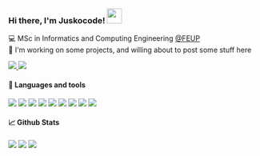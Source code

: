### Hi there, I'm Juskocode! <img src="https://raw.githubusercontent.com/MartinHeinz/MartinHeinz/master/wave.gif" width="30px">

<!--- Brief description ---> 
:computer: MSc in Informatics and Computing Engineering [@FEUP](https://sigarra.up.pt/feup/pt/web_page.inicial) <br />
:telescope: I'm working on some projects, and willing about to post some stuff here <br />

<!--- Github and mail:to --->
<a href="https://www.linkedin.com/in/andre-freitas-331006215/a/">
  <img src="https://camo.githubusercontent.com/a80d00f23720d0bc9f55481cfcd77ab79e141606829cf16ec43f8cacc7741e46/68747470733a2f2f696d672e736869656c64732e696f2f62616467652f4c696e6b6564496e2d3030373742353f7374796c653d666f722d7468652d6261646765266c6f676f3d6c696e6b6564696e266c6f676f436f6c6f723d7768697465"/>
</a>
<a href="mailto:adavidaf2002@gmail.com">
  <img src="https://camo.githubusercontent.com/571384769c09e0c66b45e39b5be70f68f552db3e2b2311bc2064f0d4a9f5983b/68747470733a2f2f696d672e736869656c64732e696f2f62616467652f476d61696c2d4431343833363f7374796c653d666f722d7468652d6261646765266c6f676f3d676d61696c266c6f676f436f6c6f723d7768697465"/>
</a>



#### :wrench: Languages and tools 

<p>
  
  <!--- OS ---> 
  <img src="https://img.shields.io/badge/OS-Linux-informational?style=flat&logo=Linux&logoColor=white&color=2bbc8a">
  <img src="https://img.shields.io/badge/Shell-Bash-informational?style=flat&logo=GNU-Bash&logoColor=white&color=2bbc8a">
    
  <!--- Tools --->   
  <img src="https://img.shields.io/badge/Tools-Git-informational?style=flat&logo=Git&logoColor=white&color=2bbc8a">
  
  <!--- Editors --->
  <img src="https://img.shields.io/badge/Editor-Visual%20Studio%20Code-informational?style=flat&logo=visual-studio-code&logoColor=white&color=2bbc8a">
  <img src="https://img.shields.io/badge/Editor-Eclipse-informational?style=flat&logo=eclipse%20ide&logoColor=white&color=2bbc8a">
  
  <!--- Programming languages ---> 
  <img src="https://img.shields.io/badge/Code-Python-informational?style=flat&logo=Python&logoColor=white&color=2bbc8a">
  <img src="https://img.shields.io/badge/Code-C-informational?style=flat&logo=C&logoColor=white&color=2bbc8a">
  <img src="https://img.shields.io/badge/Code-Java-informational?style=flat&logo=Java&logoColor=white&color=2bbc8a">
  <img src="https://img.shields.io/badge/Code-C++-informational?style=flat&logo=c%2B%2B&logoColor=white&color=2bbc8a">
  
</p>

#### 📈 Github Stats

<div>
  <img align="center" src="https://github-readme-stats.vercel.app/api?username=Juskocode&count_private=true&theme=dark&show_icons=true&hide_border=true" />
  <img align = "center" src = "https://streak-stats.demolab.com/?user=DenverCoder1)](https://git.io/streak-stats" />
  <img align="center" src="https://github-readme-stats.vercel.app/api/top-langs/?username=Juskocode&theme=dark&show_icons=true&layout=compact&hide_border=true& exclude_repo=github-readme-stats,anuraghazra.github.io" />
</div>

